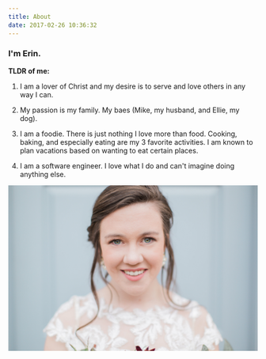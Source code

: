 ```yaml
---
title: About
date: 2017-02-26 10:36:32
---
```



### I'm Erin. 

**TLDR of me:**

1. I am a lover of Christ and my desire is to serve and love others in any way I can. 

2. My passion is my family. My baes (Mike, my husband, and Ellie, my dog).

3. I am a foodie. There is just nothing I love more than food. Cooking, baking, and especially eating are my 3 favorite activities. I am known to plan vacations based on wanting to eat certain places.

4. I am a software engineer. I love what I do and can't imagine doing anything else.

![erin](erin.jpg)



